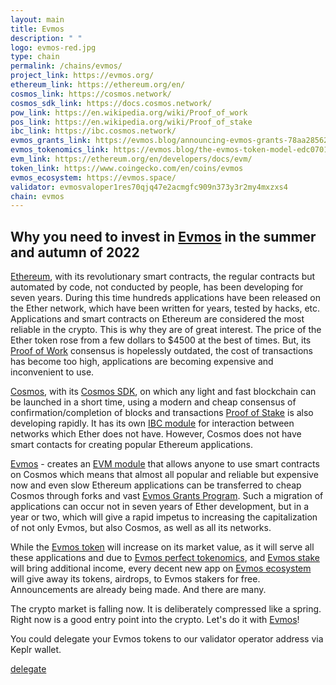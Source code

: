 ```yaml
---
layout: main
title: Evmos
description: " "
logo: evmos-red.jpg
type: chain
permalink: /chains/evmos/
project_link: https://evmos.org/
ethereum_link: https://ethereum.org/en/
cosmos_link: https://cosmos.network/
cosmos_sdk_link: https://docs.cosmos.network/
pow_link: https://en.wikipedia.org/wiki/Proof_of_work
pos_link: https://en.wikipedia.org/wiki/Proof_of_stake
ibc_link: https://ibc.cosmos.network/
evmos_grants_link: https://evmos.blog/announcing-evmos-grants-78aa28562db6
evmos_tokenomics_link: https://evmos.blog/the-evmos-token-model-edc07014978b
evm_link: https://ethereum.org/en/developers/docs/evm/
token_link: https://www.coingecko.com/en/coins/evmos
evmos_ecosystem: https://evmos.space/
validator: evmosvaloper1res70qjq47e2acmgfc909n373y3r2my4mxzxs4
chain: evmos
---
```

<h2>Why you need to invest in <a href="{{ page.project_link }}" target="_blank">Evmos</a> in the summer and autumn of 2022</h2>
<p class="page-paragraph">
  <a href="{{ page.ethereum_link }}" target="_blank">Ethereum</a>, with its revolutionary smart contracts, the regular contracts but automated by code, not conducted by people, has been developing for seven years. During this time hundreds applications have been released on the Ether network, which have been written for years, tested by hacks, etc. Applications and smart contracts on Ethereum are considered the most reliable in the crypto. This is why they are of great interest. The price of the Ether token rose from a few dollars to $4500 at the best of times. But, its <a href="{{ page.pow_link }}" target="_blank">Proof of Work</a> consensus is hopelessly outdated, the cost of transactions has become too high, applications are becoming expensive and inconvenient to use.
</p>
<p class="page-paragraph">
  <a href="{{ page.cosmos_link }}" target="_blank">Cosmos</a>, with its <a href="{{ page.cosmos_sdk_link }}" target="_blank">Cosmos SDK</a>, on ​​which any light and fast blockchain can be launched in a short time, using a modern and cheap consensus of confirmation/completion of blocks and transactions <a href="{{ page.pos_link }}" target="_blank">Proof of Stake</a> is also developing rapidly. It has its own <a href="{{ page.ibc_link }}" target="_blank">IBC module</a> for interaction between networks which Ether does not have. However, Cosmos does not have smart contacts for creating popular Ethereum applications.
</p>
<p class="page-paragraph">
  <a href="{{ page.project_link }}" target="_blank">Evmos</a> - creates an <a href="{{ page.evm_link }}" target="_blank">EVM module</a> that allows anyone to use smart contracts on Cosmos which means that almost all popular and reliable but expensive now and even slow Ethereum applications can be transferred to cheap Cosmos through forks and vast <a href="{{ page.evmos_grants_link }}" target="_blank">Evmos Grants Program</a>. Such a migration of applications can occur not in seven years of Ether development, but in a year or two, which will give a rapid impetus to increasing the capitalization of not only Evmos, but also Cosmos, as well as all its networks.
</p>
<p class="page-paragraph">
  While the <a href="{{ page.token_link }}" target="_blank">Evmos token</a> will increase on its market value, as it will serve all these applications and due to <a href="{{ page.evmos_tokenomics_link }}" target="_blank">Evmos perfect tokenomics</a>, and <a href="https://wallet.keplr.app/#/{{ page.chain }}/stake?modal=detail&validator={{ page.validator }}" target="_blank">Evmos stake</a> will bring additional income, every decent new app on <a href="{{ page.evmos_ecosystem }}" target="_blank">Evmos ecosystem</a> will give away its tokens, airdrops, to Evmos stakers for free. Announcements are already being made. And there are many.
</p>
<p class="page-paragraph">
  The crypto market is falling now. It is deliberately compressed like a spring. Right now is a good entry point into the crypto. Let's do it with <a href="{{ page.project_link }}" target="_blank">Evmos</a>!
</p>
<p class="page-paragraph">You could delegate your Evmos tokens to our validator operator address via Keplr wallet.
</p>
<div class="btn-delegate page-end">
  <a href="https://wallet.keplr.app/#/{{ page.chain }}/stake?modal=detail&validator={{ page.validator }}" target="_blank">delegate</a>
</div>
